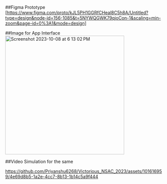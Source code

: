 ##Figma Prototype
[https://www.figma.com/proto/kJL5PH1GGRfCHeal8C5h8A/Untitled?type=design&node-id=156-1085&t=5NYWQGWK79qjoCon-1&scaling=min-zoom&page-id=0%3A1&mode=design]

##Image for App Interface
<img width="378" alt="Screenshot 2023-10-08 at 6 13 02 PM" src="https://github.com/Priyanshu6268/Victorious_NSAC_2023/assets/101616959/50b17301-57b4-484d-8978-942d7ef8233c">


##Video Simulation for the same


https://github.com/Priyanshu6268/Victorious_NSAC_2023/assets/101616959/4e69d8b5-1a2e-4cc7-8b13-1b14c5a9f444


